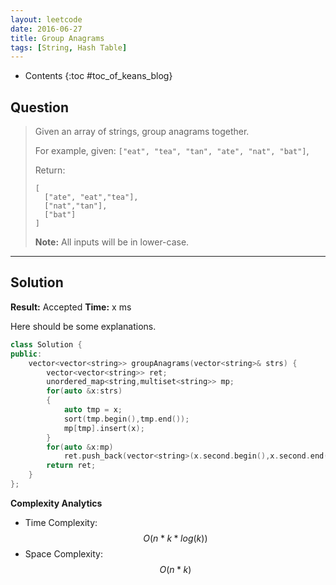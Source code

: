 ```yaml
---
layout: leetcode
date: 2016-06-27
title: Group Anagrams
tags: [String, Hash Table]
---
```


* Contents
{:toc #toc_of_keans_blog}

## Question

> Given an array of strings, group anagrams together.
>
>For example, given: `["eat", "tea", "tan", "ate", "nat", "bat"]`,
>
>Return:
>
>     [
>       ["ate", "eat","tea"],
>       ["nat","tan"],
>       ["bat"]
>     ]
>     
> **Note:** All inputs will be in lower-case.
>

***

## Solution

**Result:** Accepted **Time:** x ms

Here should be some explanations.

```cpp
class Solution {
public:
    vector<vector<string>> groupAnagrams(vector<string>& strs) {
        vector<vector<string>> ret;
        unordered_map<string,multiset<string>> mp;
        for(auto &x:strs)
        {
            auto tmp = x;
            sort(tmp.begin(),tmp.end());
            mp[tmp].insert(x);
        }
        for(auto &x:mp)
            ret.push_back(vector<string>(x.second.begin(),x.second.end()));
        return ret;
    }
};
```

**Complexity Analytics**

- Time Complexity: $$O(n*k*log(k))$$
- Space Complexity: $$O(n*k)$$
